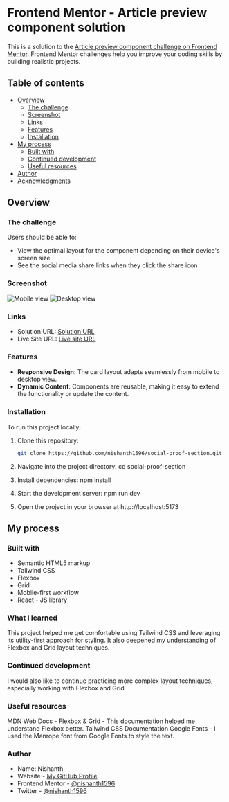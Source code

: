 # Frontend Mentor - Article preview component solution

This is a solution to the [Article preview component challenge on Frontend Mentor](https://www.frontendmentor.io/challenges/article-preview-component-dYBN_pYFT). Frontend Mentor challenges help you improve your coding skills by building realistic projects.

## Table of contents

- [Overview](#overview)
  - [The challenge](#the-challenge)
  - [Screenshot](#screenshot)
  - [Links](#links)
  - [Features](#Features)
  - [Installation](#Installation)
- [My process](#my-process)
  - [Built with](#built-with)
  - [Continued development](#continued-development)
  - [Useful resources](#useful-resources)
- [Author](#author)
- [Acknowledgments](#acknowledgments)

## Overview

### The challenge

Users should be able to:

- View the optimal layout for the component depending on their device's screen size
- See the social media share links when they click the share icon

### Screenshot

![Mobile view](./screenshot.png)
![Desktop view](./screenshot1.png)

### Links

- Solution URL: [Solution URL](https://github.com/nishanth1596/article-preview-component)
- Live Site URL: [Live site URL]()

### Features

- **Responsive Design**: The card layout adapts seamlessly from mobile to desktop view.
- **Dynamic Content**: Components are reusable, making it easy to extend the functionality or update the content.

### Installation

To run this project locally:

1. Clone this repository:

   ```bash
   git clone https://github.com/nishanth1596/social-proof-section.git
   ```

2. Navigate into the project directory:
   cd social-proof-section

3. Install dependencies:
   npm install

4. Start the development server:
   npm run dev

5. Open the project in your browser at http://localhost:5173

## My process

### Built with

- Semantic HTML5 markup
- Tailwind CSS
- Flexbox
- Grid
- Mobile-first workflow
- [React](https://reactjs.org/) - JS library

### What I learned

This project helped me get comfortable using Tailwind CSS and leveraging its utility-first approach for styling. It also deepened my understanding of Flexbox and Grid layout techniques.

### Continued development

I would also like to continue practicing more complex layout techniques, especially working with Flexbox and Grid

### Useful resources

MDN Web Docs - Flexbox & Grid - This documentation helped me understand Flexbox better.
Tailwind CSS Documentation
Google Fonts - I used the Manrope font from Google Fonts to style the text.

### Author

- Name: Nishanth
- Website - [My GitHub Profile](https://github.com/nishanth1596)
- Frontend Mentor - [@nishanth1596](https://www.frontendmentor.io/profile/nishanth1596)
- Twitter - [@nishanth1596](https://x.com/nishanth1596)
